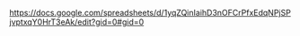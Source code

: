 https://docs.google.com/spreadsheets/d/1yqZQinIaihD3nOFCrPfxEdqNPjSPjvptxqY0HrT3eAk/edit?gid=0#gid=0